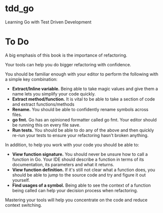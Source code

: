 # tdd_go
Learning Go with Test Driven Development

# To Do

A big emphasis of this book is the importance of refactoring.

Your tools can help you do bigger refactoring with confidence.

You should be familiar enough with your editor to perform the following with a simple key combination:

- **Extract/Inline variable.** Being able to take magic values and give them a name lets you simplify your code quickly.
- **Extract method/function.** It is vital to be able to take a section of code and extract functions/methods
- **Rename.** You should be able to confidently rename symbols across files.
- **go fmt.** Go has an opinioned formatter called go fmt. Your editor should be running this on every file save.
- **Run tests.** You should be able to do any of the above and then quickly re-run your tests to ensure your refactoring hasn't broken anything.

In addition, to help you work with your code you should be able to:

- **View function signature.** You should never be unsure how to call a function in Go. Your IDE should describe a function in terms of its documentation, its parameters and what it returns.
- **View function definition.** If it's still not clear what a function does, you should be able to jump to the source code and try and figure it out yourself.
- **Find usages of a symbol.** Being able to see the context of a function being called can help your decision process when refactoring.

Mastering your tools will help you concentrate on the code and reduce context switching.